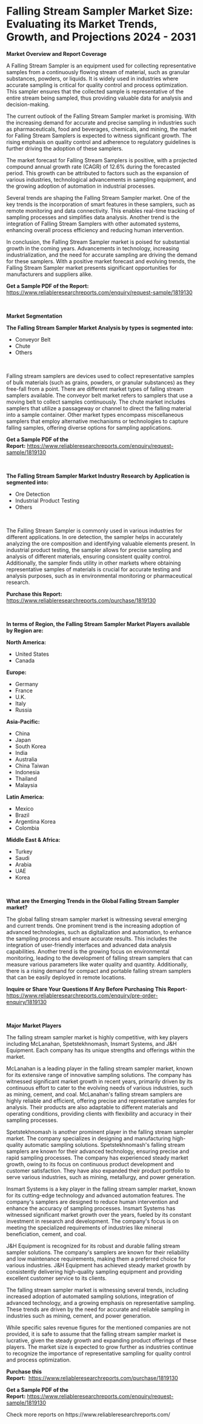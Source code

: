 <p><h1>Falling Stream Sampler Market Size: Evaluating its Market Trends, Growth, and Projections 2024 - 2031</h1></p><p><strong>Market Overview and Report Coverage</strong></p>
<p><p>A Falling Stream Sampler is an equipment used for collecting representative samples from a continuously flowing stream of material, such as granular substances, powders, or liquids. It is widely used in industries where accurate sampling is critical for quality control and process optimization. This sampler ensures that the collected sample is representative of the entire stream being sampled, thus providing valuable data for analysis and decision-making.</p><p>The current outlook of the Falling Stream Sampler market is promising. With the increasing demand for accurate and precise sampling in industries such as pharmaceuticals, food and beverages, chemicals, and mining, the market for Falling Stream Samplers is expected to witness significant growth. The rising emphasis on quality control and adherence to regulatory guidelines is further driving the adoption of these samplers.</p><p>The market forecast for Falling Stream Samplers is positive, with a projected compound annual growth rate (CAGR) of 12.6% during the forecasted period. This growth can be attributed to factors such as the expansion of various industries, technological advancements in sampling equipment, and the growing adoption of automation in industrial processes.</p><p>Several trends are shaping the Falling Stream Sampler market. One of the key trends is the incorporation of smart features in these samplers, such as remote monitoring and data connectivity. This enables real-time tracking of sampling processes and simplifies data analysis. Another trend is the integration of Falling Stream Samplers with other automated systems, enhancing overall process efficiency and reducing human intervention.</p><p>In conclusion, the Falling Stream Sampler market is poised for substantial growth in the coming years. Advancements in technology, increasing industrialization, and the need for accurate sampling are driving the demand for these samplers. With a positive market forecast and evolving trends, the Falling Stream Sampler market presents significant opportunities for manufacturers and suppliers alike.</p></p>
<p><strong>Get a Sample PDF of the Report:</strong> <a href="https://www.reliableresearchreports.com/enquiry/request-sample/1819130">https://www.reliableresearchreports.com/enquiry/request-sample/1819130</a></p>
<p>&nbsp;</p>
<p><strong>Market Segmentation</strong></p>
<p><strong>The Falling Stream Sampler Market Analysis by types is segmented into:</strong></p>
<p><ul><li>Conveyor Belt</li><li>Chute</li><li>Others</li></ul></p>
<p>&nbsp;</p>
<p><p>Falling stream samplers are devices used to collect representative samples of bulk materials (such as grains, powders, or granular substances) as they free-fall from a point. There are different market types of falling stream samplers available. The conveyor belt market refers to samplers that use a moving belt to collect samples continuously. The chute market includes samplers that utilize a passageway or channel to direct the falling material into a sample container. Other market types encompass miscellaneous samplers that employ alternative mechanisms or technologies to capture falling samples, offering diverse options for sampling applications.</p></p>
<p><strong>Get a Sample PDF of the Report:</strong>&nbsp;<a href="https://www.reliableresearchreports.com/enquiry/request-sample/1819130">https://www.reliableresearchreports.com/enquiry/request-sample/1819130</a></p>
<p>&nbsp;</p>
<p><strong>The Falling Stream Sampler Market Industry Research by Application is segmented into:</strong></p>
<p><ul><li>Ore Detection</li><li>Industrial Product Testing</li><li>Others</li></ul></p>
<p>&nbsp;</p>
<p><p>The Falling Stream Sampler is commonly used in various industries for different applications. In ore detection, the sampler helps in accurately analyzing the ore composition and identifying valuable elements present. In industrial product testing, the sampler allows for precise sampling and analysis of different materials, ensuring consistent quality control. Additionally, the sampler finds utility in other markets where obtaining representative samples of materials is crucial for accurate testing and analysis purposes, such as in environmental monitoring or pharmaceutical research.</p></p>
<p><strong>Purchase this Report:</strong>&nbsp; <a href="https://www.reliableresearchreports.com/purchase/1819130">https://www.reliableresearchreports.com/purchase/1819130</a></p>
<p>&nbsp;</p>
<p><strong>In terms of Region, the Falling Stream Sampler Market Players available by Region are:</strong></p>
<p>
    <p> <strong> North America: </strong>
        <ul>
            <li>United States</li>
            <li>Canada</li>
        </ul>
        </p> 
    <p> <strong> Europe: </strong>
        <ul>
            <li>Germany</li>
            <li>France</li>
            <li>U.K.</li>
            <li>Italy</li>
            <li>Russia</li>
        </ul>
        </p> 
    <p> <strong> Asia-Pacific: </strong>
        <ul>
            <li>China</li>
            <li>Japan</li>
            <li>South Korea</li>
            <li>India</li>
            <li>Australia</li>
            <li>China Taiwan</li>
            <li>Indonesia</li>
            <li>Thailand</li>
            <li>Malaysia</li>
        </ul>
        </p> 
    <p> <strong> Latin America: </strong>
        <ul>
            <li>Mexico</li>
            <li>Brazil</li>
            <li>Argentina Korea</li>
            <li>Colombia</li>
        </ul>
        </p> 
    <p> <strong> Middle East & Africa: </strong>
        <ul>
            <li>Turkey</li>
            <li>Saudi</li>
            <li>Arabia</li>
            <li>UAE</li>
            <li>Korea</li>
        </ul>
    </p>
    </p>
<p>&nbsp;</p>
<p><strong>What are the Emerging Trends in the Global Falling Stream Sampler market?</strong></p>
<p><p>The global falling stream sampler market is witnessing several emerging and current trends. One prominent trend is the increasing adoption of advanced technologies, such as digitalization and automation, to enhance the sampling process and ensure accurate results. This includes the integration of user-friendly interfaces and advanced data analysis capabilities. Another trend is the growing focus on environmental monitoring, leading to the development of falling stream samplers that can measure various parameters like water quality and quantity. Additionally, there is a rising demand for compact and portable falling stream samplers that can be easily deployed in remote locations.</p></p>
<p><strong>Inquire or Share Your Questions If Any Before Purchasing This Report</strong>- <a href="https://www.reliableresearchreports.com/enquiry/pre-order-enquiry/1819130">https://www.reliableresearchreports.com/enquiry/pre-order-enquiry/1819130</a></p>
<p>&nbsp;</p>
<p><strong>Major Market Players</strong></p>
<p><p>The falling stream sampler market is highly competitive, with key players including McLanahan, Spetstekhnomash, Insmart Systems, and J&H Equipment. Each company has its unique strengths and offerings within the market.</p><p>McLanahan is a leading player in the falling stream sampler market, known for its extensive range of innovative sampling solutions. The company has witnessed significant market growth in recent years, primarily driven by its continuous effort to cater to the evolving needs of various industries, such as mining, cement, and coal. McLanahan's falling stream samplers are highly reliable and efficient, offering precise and representative samples for analysis. Their products are also adaptable to different materials and operating conditions, providing clients with flexibility and accuracy in their sampling processes. </p><p>Spetstekhnomash is another prominent player in the falling stream sampler market. The company specializes in designing and manufacturing high-quality automatic sampling solutions. Spetstekhnomash's falling stream samplers are known for their advanced technology, ensuring precise and rapid sampling processes. The company has experienced steady market growth, owing to its focus on continuous product development and customer satisfaction. They have also expanded their product portfolio to serve various industries, such as mining, metallurgy, and power generation.</p><p>Insmart Systems is a key player in the falling stream sampler market, known for its cutting-edge technology and advanced automation features. The company's samplers are designed to reduce human intervention and enhance the accuracy of sampling processes. Insmart Systems has witnessed significant market growth over the years, fueled by its constant investment in research and development. The company's focus is on meeting the specialized requirements of industries like mineral beneficiation, cement, and coal.</p><p>J&H Equipment is recognized for its robust and durable falling stream sampler solutions. The company's samplers are known for their reliability and low maintenance requirements, making them a preferred choice for various industries. J&H Equipment has achieved steady market growth by consistently delivering high-quality sampling equipment and providing excellent customer service to its clients.</p><p>The falling stream sampler market is witnessing several trends, including increased adoption of automated sampling solutions, integration of advanced technology, and a growing emphasis on representative sampling. These trends are driven by the need for accurate and reliable sampling in industries such as mining, cement, and power generation.</p><p>While specific sales revenue figures for the mentioned companies are not provided, it is safe to assume that the falling stream sampler market is lucrative, given the steady growth and expanding product offerings of these players. The market size is expected to grow further as industries continue to recognize the importance of representative sampling for quality control and process optimization.</p></p>
<p><strong>Purchase this Report:</strong>&nbsp;&nbsp;<a href="https://www.reliableresearchreports.com/purchase/1819130">https://www.reliableresearchreports.com/purchase/1819130</a></p>
<p></p>
<p><strong>Get a Sample PDF of the Report:</strong>&nbsp;<a href="https://www.reliableresearchreports.com/enquiry/request-sample/1819130">https://www.reliableresearchreports.com/enquiry/request-sample/1819130</a></p>
<p>Check more reports on https://www.reliableresearchreports.com/</p>